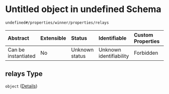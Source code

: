 # Untitled object in undefined Schema

```txt
undefined#/properties/winner/properties/relays
```



| Abstract            | Extensible | Status         | Identifiable            | Custom Properties | Additional Properties | Access Restrictions | Defined In                                                             |
| :------------------ | :--------- | :------------- | :---------------------- | :---------------- | :-------------------- | :------------------ | :--------------------------------------------------------------------- |
| Can be instantiated | No         | Unknown status | Unknown identifiability | Forbidden         | Allowed               | none                | [Block.schema.json\*](../out/Block.schema.json "open original schema") |

## relays Type

`object` ([Details](block-properties-winner-properties-relays.md))
